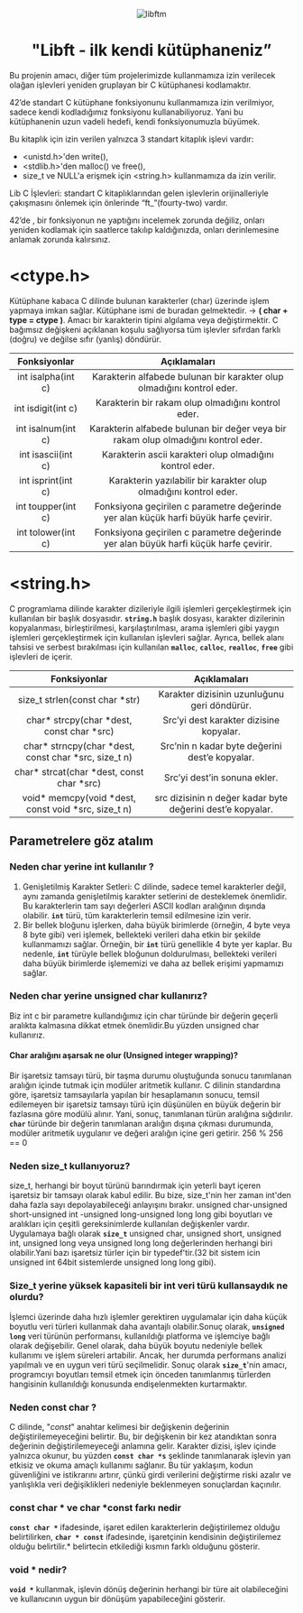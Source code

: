 
<div align="center">

![libftm](https://github.com/beyzabektas/42Cursus/assets/91256847/89645507-12f5-416e-99c7-fce28e9e33b4)
# "Libft - ilk kendi kütüphaneniz”
</div>
Bu projenin amacı, diğer tüm projelerimizde kullanmamıza izin verilecek olağan işlevleri yeniden gruplayan bir C kütüphanesi kodlamaktır.

42’de standart C kütüphane fonksiyonunu kullanmamıza izin verilmiyor, sadece kendi kodladığımız fonksiyonu kullanabiliyoruz. Yani bu kütüphanenin uzun vadeli hedefi, kendi fonksiyonumuzla büyümek.

Bu kitaplık için izin verilen yalnızca 3 standart kitaplık işlevi vardır:

- <unistd.h>'den write(),
- <stdlib.h>'den malloc() ve free(),
- size_t ve NULL'a erişmek için <string.h> kullanmamıza da izin verilir.

Lib C İşlevleri: standart C kitaplıklarından gelen işlevlerin orijinalleriyle çakışmasını önlemek için önlerinde “ft_”(fourty-two) vardır.

42’de , bir fonksiyonun ne yaptığını incelemek zorunda değiliz, onları yeniden kodlamak için saatlerce takılıp kaldığınızda, onları derinlemesine anlamak zorunda kalırsınız.

# **<ctype.h>**

Kütüphane kabaca C dilinde bulunan karakterler (char) üzerinde işlem yapmaya imkan sağlar. Kütüphane ismi de buradan gelmektedir. -> **( char + type = ctype )**.
Amacı bir karakterin tipini algılama veya değiştirmektir. C bağımsız değişkeni açıklanan koşulu sağlıyorsa tüm işlevler sıfırdan farklı (doğru) ve değilse sıfır (yanlış) döndürür.

  
| Fonksiyonlar               |                          Açıklamaları                                              |    
| :-------------------------:|:----------------------------------------------------------------------------------:| 
| int isalpha(int c)         |Karakterin alfabede bulunan bir karakter olup olmadığını kontrol eder.              |       
| int isdigit(int c)         |Karakterin bir rakam olup olmadığını kontrol eder.                                  |
| int isalnum(int c)         |Karakterin alfabede bulunan bir değer veya bir rakam olup olmadığını kontrol eder.  |
| int isascii(int c)         |Karakterin ascii karakteri olup olmadığını kontrol eder.                            |
| int isprint(int c)         |Karakterin yazılabilir bir karakter olup olmadığını kontrol eder.                   |
| int toupper(int c)         |Fonksiyona geçirilen c parametre değerinde yer alan küçük harfi büyük harfe çevirir.|
| int tolower(int c)         |Fonksiyona geçirilen c parametre değerinde yer alan büyük harfi küçük harfe çevirir.|


# **<string.h>**

C programlama dilinde karakter dizileriyle ilgili işlemleri gerçekleştirmek için kullanılan bir başlık dosyasıdır.
**`string.h`** başlık dosyası, karakter dizilerinin kopyalanması, birleştirilmesi, karşılaştırılması, arama işlemleri gibi yaygın işlemleri gerçekleştirmek için kullanılan işlevleri sağlar. 
Ayrıca, bellek alanı tahsisi ve serbest bırakılması için kullanılan **`malloc`**, **`calloc`**, **`realloc`**, **`free`** gibi işlevleri de içerir.

| Fonksiyonlar                                        |                          Açıklamaları                                              |    
|:--------------------------------------------------: |:----------------------------------------------------------------------------------:| 
|size_t strlen(const char *str)                       |Karakter dizisinin uzunluğunu geri döndürür.                                        |
|char* strcpy(char *dest, const char *src)            |Src’yi dest karakter dizisine kopyalar.                                             |
|char* strncpy(char *dest, const char *src, size_t n) |Src’nin n kadar byte değerini dest’e kopyalar.                                      |
|char* strcat(char *dest, const char *src)            |Src’yi dest’in sonuna ekler.                                                        |
|void* memcpy(void *dest, const void *src, size_t n)  |src dizisinin n değer kadar byte değerini dest’e kopyalar.                          |

## Parametrelere göz atalım

### Neden char yerine int kullanılır ?

1. Genişletilmiş Karakter Setleri: C dilinde, sadece temel karakterler değil, aynı zamanda genişletilmiş karakter setlerini de desteklemek önemlidir. Bu karakterlerin tam sayı değerleri ASCII kodları aralığının dışında olabilir. **`int`** türü, tüm karakterlerin temsil edilmesine izin verir.
2. Bir bellek bloğunu işlerken, daha büyük birimlerde (örneğin, 4 byte veya 8 byte gibi) veri işlemek, bellekteki verileri daha etkin bir şekilde kullanmamızı sağlar. Örneğin, bir **`int`** türü genellikle 4 byte yer kaplar. Bu nedenle, **`int`** türüyle bellek bloğunun doldurulması, bellekteki verileri daha büyük birimlerde işlememizi ve daha az bellek erişimi yapmamızı sağlar.

### Neden char yerine unsigned char kullanırız?
Biz int c bir parametre kullandığımız için char türünde bir değerin geçerli aralıkta kalmasına dikkat etmek önemlidir.Bu yüzden unsigned char kullanırız.

#### Char aralığını aşarsak ne olur (Unsigned integer wrapping)?
Bir işaretsiz tamsayı türü, bir taşma durumu oluştuğunda sonucu tanımlanan aralığın içinde tutmak için modüler aritmetik kullanır.
C dilinin standardına göre, işaretsiz tamsayılarla yapılan bir hesaplamanın sonucu, temsil edilemeyen bir işaretsiz tamsayı türü için düşünülen en büyük değerin bir fazlasına göre modülü alınır. Yani, sonuç, tanımlanan türün aralığına sığdırılır.
**`char`** türünde bir değerin tanımlanan aralığın dışına çıkması durumunda, modüler aritmetik uygulanır ve değeri aralığın içine geri getirir.
256 % 256 == 0


### Neden size_t kullanıyoruz?

size_t, herhangi bir boyut türünü barındırmak için yeterli bayt içeren işaretsiz bir tamsayı olarak kabul edilir. Bu bize, size_t'nin her zaman int'den daha fazla sayı depolayabileceği anlayışını bırakır.
unsigned char-unsigned short-unsigned int -unsigned long-unsigned long long gibi boyutları ve aralıkları için çeşitli gereksinimlerde kullanılan değişkenler vardır.
Uygulamaya bağlı olarak **`size_t`** unsigned char, unsigned short, unsigned int, unsigned long veya unsigned long long değerlerinden herhangi biri olabilir.Yani  bazı işaretsiz türler için bir typedef'tir.(32 bit sistem icin unsigned int 64bit sistemlerde unsigned long long gibi).

### Size_t yerine yüksek kapasiteli bir int veri türü kullansaydık ne olurdu?

İşlemci üzerinde daha hızlı işlemler gerektiren uygulamalar için daha küçük boyutlu veri türleri kullanmak daha avantajlı olabilir.Sonuç olarak, **`unsigned long`** veri türünün performansı, kullanıldığı platforma ve işlemciye bağlı olarak değişebilir. Genel olarak, daha büyük boyutu nedeniyle bellek kullanımı ve işlem süreleri artabilir. Ancak, her durumda performans analizi yapılmalı ve en uygun veri türü seçilmelidir.
Sonuç olarak **`size_t`**'nin amacı, programcıyı boyutları temsil etmek için önceden tanımlanmış türlerden hangisinin kullanıldığı konusunda endişelenmekten kurtarmaktır.

### Neden const char ?

C dilinde, "*const*" anahtar kelimesi bir değişkenin değerinin değiştirilemeyeceğini belirtir. Bu, bir değişkenin bir kez atandıktan sonra değerinin değiştirilemeyeceği anlamına gelir.
Karakter dizisi, işlev içinde yalnızca okunur, bu yüzden **`const char *s`** şeklinde tanımlanarak işlevin yan etkisiz ve okuma amaçlı kullanımı sağlanır.
Bu tür yaklaşım, kodun güvenliğini ve istikrarını artırır, çünkü girdi verilerini değiştirme riski azalır ve yanlışlıkla veri değişiklikleri nedeniyle beklenmeyen sonuçlardan kaçınılır.

### const char * ve char *const farkı nedir

**`const char *`** ifadesinde, işaret edilen karakterlerin değiştirilemez olduğu belirtilirken, **`char * const`** ifadesinde, işaretçinin kendisinin değiştirilemez olduğu belirtilir.* belirtecin etkilediği kısmın farklı olduğunu gösterir.

### void * nedir?

**`void *`** kullanmak, işlevin dönüş değerinin herhangi bir türe ait olabileceğini ve kullanıcının uygun bir dönüşüm yapabileceğini gösterir.



